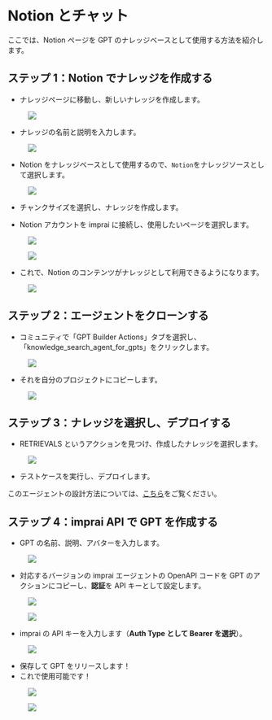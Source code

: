 # Notion とチャット

ここでは、Notion ページを GPT のナレッジベースとして使用する方法を紹介します。

## ステップ 1：Notion でナレッジを作成する

- ナレッジページに移動し、新しいナレッジを作成します。

<figure><img src="../../images/%25E6%2588%25AA%25E5%25B1%258F2024-01-11_16.58.50.png"></figure>

- ナレッジの名前と説明を入力します。

<figure><img src="../../images/%25E6%2588%25AA%25E5%25B1%258F2024-01-11_16.58.50.png"></figure>

- Notion をナレッジベースとして使用するので、`Notion`をナレッジソースとして選択します。

<figure><img src="../../images/%25E6%2588%25AA%25E5%25B1%258F2024-01-11_17.00.17.png"></figure>

- チャンクサイズを選択し、ナレッジを作成します。

- Notion アカウントを imprai に接続し、使用したいページを選択します。

<figure><img src="../../images/%25E6%2588%25AA%25E5%25B1%258F2024-01-11_17.01.41.png"></figure>

<figure><img src="../../images/%25E6%2588%25AA%25E5%25B1%258F2024-01-11_17.01.41%201.png"></figure>

- これで、Notion のコンテンツがナレッジとして利用できるようになります。

<figure><img src="../../images/%25E6%2588%25AA%25E5%25B1%258F2024-01-11_17.04.55.png"></figure>

## ステップ 2：エージェントをクローンする

- コミュニティで「GPT Builder Actions」タブを選択し、「knowledge_search_agent_for_gpts」をクリックします。

<figure><img src="../../images/Untitled.png"></figure>

- それを自分のプロジェクトにコピーします。

<figure><img src="../../images/Untitled%201.png"></figure>

## ステップ 3：ナレッジを選択し、**デプロイする**

- RETRIEVALS というアクションを見つけ、作成したナレッジを選択します。

<figure><img src="../../images/Untitled%202.png"></figure>

- テストケースを実行し、デプロイします。

このエージェントの設計方法については、[こちら](https://rebyte-ai.gitbook.io/rbyte/apps/openai-gpts-with-ai-agent/design-your-agent)をご覧ください。

## ステップ 4：imprai API で GPT を作成する

- GPT の名前、説明、アバターを入力します。

<figure><img src="../../images/Untitled%203.png"></figure>

- 対応するバージョンの imprai エージェントの OpenAPI コードを GPT のアクションにコピーし、**認証**を API キーとして設定します。

<figure><img src="../../images/Untitled%204.png"></figure>

<figure><img src="../../images/Untitled%205.png"></figure>

- imprai の API キーを入力します（**Auth Type として Bearer を選択**）。

<figure><img src="../../images/Untitled%206.png"></figure>

- 保存して GPT をリリースします！
- これで使用可能です！

<figure><img src="../../images/Untitled%207.png"></figure>

<figure><img src="../../images/Untitled%208.png"></figure>
